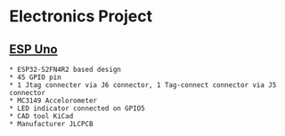 # Electronics Project

## [ESP Uno](https://github.com/silverRnk/pdb-electronics/tree/main/esp-uno)
	* ESP32-S2FN4R2 based design
	* 45 GPIO pin
	* 1 Jtag connecter via J6 connector, 1 Tag-connect connector via J5 connector
	* MC3149 Accelorometer
	* LED indicator connected on GPIO5
    * CAD tool KiCad
    * Manufacturer JLCPCB